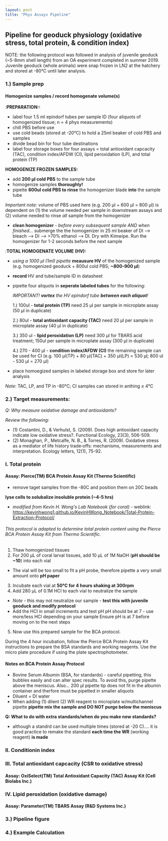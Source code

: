 ```yaml
---
layout: post
title: "Phys Assays Pipeline"
---
```

## Pipeline for geoduck physiology (oxidative stress, total protein, & condition index)
NOTE: the following protocol was followed in analysis of juvenile geoduck (~5-8mm shell length)
from an OA experiment completed in summer 2019. Juvenile geoduck (whole animals) were snap frozen in LN2 at the hatchery
and stored at -80°C until later analysis.

### 1.) Sample prep
#### **Homogenize samples / record homogenate volume(s)**

:**PREPARATION::**
  - label four 1.5 ml epindorf tubes per sample ID (four aliquots of homogenized tissue; n = 4 phys measurements)
  - chill PBS before use
  - use cold beads (stored at -20°C) to hold a 25ml beaker of cold PBS and samples
  - divide bead bin for four tube destinations
  - label four storage boxes for four assays = total antioxidant capcacity (TAC),
  condition index/AFDW (CI), lipid peroxidation (LP), and total protein (TP)

**HOMOGENIZE FROZEN SAMPLES:**

- add **200 µl cold PBS** to the sample tube
- homogenize samples **thoroughly!**
- pipette **600ul cold PBS to rinse** the homogenizer blade **into** the sample tube

*Important note:* volume of PBS used here (e.g. 200 µl + 600 µl = 800 µl) is dependent on
(1) the volume needed per sample in downstream assays and
(2) volume needed to rinse *all* sample from the homogenizer

- **clean homogenizer** - *before every subsequent sample AND when finished...*
submerge the the homogenizer in 25 ml beaker of
DI --> bleach --> DI --> >70% ethanol --> DI. Dry with Kimwipe.
Run the homogenizer for 1-2 seconds before the next sample

:**TOTAL HOMOGENATE VOLUME (HV):**
- *using a 1000 µl (1ml) pipette* **meausure HV** of
the homogenized sample (e.g. homogenized geoduck + 800ul cold PBS; **~800-900 µl**)
- **record** HV and tube/sample ID in datasheet

- pipette four aliquots in **seperate labeled tubes** for the following:

  *IMPORTANT! **vortex** the HV epindorf tube **between each aliquot**!*

    1.) 100ul - **total protein (TP)** need 25 µl per sample in microplate assay (50 µl in duplicate)

    2.) 80ul - **total antioxidant capacity (TAC)** need 20 µl per sample in microplate assay (40 µl in duplicate)

    3.) 350 ul - **lipid peroxidation (LP)** need 300 µl for TBARS acid treatment;
    150ul per sample in microplate assay (300 µl in duplicate)

    4.) 270 - 400 µl - **condition index/AFDW (CI)** the remaining sample can be used for CI
    (e.g. 100 µl(TP) + 80 µl(TAC) + 350 µl(LP) = 530 µl; 800 ul - 530 µl = 270 µl)

- place homoegized samples in labeled storage box and store for later analysis

*Note*: TAC, LP, and TP in -80°C; CI samples can stored in anthing ≤ 4°C

### 2.) Target measurements:
*Q: Why measure oxidative damage and antioxidants?*

 *Review the following:*
- (1) Costantini, D., & Verhulst, S. (2009). Does high antioxidant capacity indicate low oxidative stress?. Functional Ecology, 23(3), 506-509.
-  (2) Monaghan, P., Metcalfe, N. B., & Torres, R. (2009). Oxidative stress as a mediator of life history trade‐offs: mechanisms, measurements and interpretation. Ecology letters, 12(1), 75-92.

### I. Total protein
#### Assay: Pierce(TM) BCA Protein Assay Kit (Thermo Scientific)
- remove taget samples from the -80C and position them on 20C beads

**lyse cells to solubalize insoluble protein (~4-5 hrs)**

- *modified from Kevin H. Wong's Lab Notebook (for coral)* - weblink: https://kevinhwong1.github.io/KevinHWong_Notebook/Total-Protein-Extraction-Protocol/

###### This protocol is adapted to determine total protein content using the Pierce BCA Protein Assay Kit from Thermo Scientific.

1. Thaw homogenized tissues
2. For 200 μL of coral larval tissues, add 10 μL of 1M NaOH (**pH should be ~10**) into each vial
- The vial will be too small to fit a pH probe, therefore pipette a very small amount onto **pH paper**
3. Incubate each vial at **50°C for 4 hours shaking at 300rpm**
4. Add 280 μL of 0.1M HCl to each vial to neutralize the sample
- *Note* - this may not neutralize our sample - **test this with juvenile geoduck and modify protocol**
- Add the HCl in small increments and test pH
pH should be at 7 - use more/less HCl depending on your sample
Ensure pH is at 7 before moving on to the next steps
5. Now use this prepared sample for the BCA protocol.

During the 4 hour incubation, follow the Pierce BCA Protein Assay Kit instructions to prepare the BSA standards and working reagents. Use the micro plate procedure if using the plate spectrophotometer.

#### Notes on BCA Protein Assay Protocol
- Bovine Serum Albumin (BSA, for standards) - careful pipetting, this bubbles easily and can alter spec results. To avoid this, purge pipette above the meniscus. Also... 200 µl pipette tip does not fit in the albumin container and therfore must be pipetted in smaller aliquots
- Diluent = DI water
- When adding (1) dilent (2) WR reagent to microplate w/multichannel pipette **pipette mix the sample and DO NOT purge below the meniscus**

**Q: What to do with extra standards/when do you make new standards?**
  - although a standrd can be used multiple times (stored at -20 C)....  it is good practice to remake the standard **each time the WR** (working reagent) **is made**


### II. Conditionin index

### III. Total antioxidant capcacity (CSR to oxidative stress)
#### Assay: OxiSelect(TM) Total Antioxidant Capacity (TAC) Assay Kit (Cell Biolabs Inc.)
### IV. Lipid peroxidation (oxidative damage)

#### Assay: Parameter(TM) TBARS Assay (R&D Systems Inc.)
### 3.) Pipeline figure
### 4.) Example Calculation
